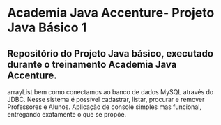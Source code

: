 # Academia Java Accenture- Projeto Java Básico 1

## Repositório do Projeto Java básico, executado durante o treinamento Academia Java Accenture.

 arrayList bem como conectamos ao banco de dados MySQL através do JDBC. Nesse sistema é possível cadastrar, listar, procurar e remover Professores e Alunos. Aplicação de console simples mas funcional, entregando exatamente o que se propõe.


